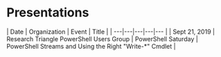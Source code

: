 # Presentations

| Date | Organization | Event | Title |
| ---|---|---|---|--- |
| Sept 21, 2019 | Research Triangle PowerShell Users Group | PowerShell Saturday | PowerShell Streams and Using the Right "Write-*" Cmdlet |
